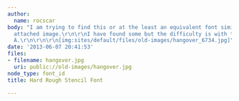 ```yaml
---
author:
  name: rocscar
body: "I am trying to find this or at the least an equivalent font similar to the
  attached image.\r\n\r\nI have found some but the difficulty is with the triangular
  A.\r\n\r\n\r\n[img:sites/default/files/old-images/hangover_6734.jpg]"
date: '2013-06-07 20:41:53'
files:
- filename: hangover.jpg
  uri: public://old-images/hangover.jpg
node_type: font_id
title: Hard Rough Stencil Font

---
```

